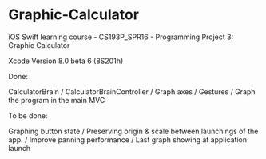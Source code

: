 # Graphic-Calculator
iOS Swift learning course - CS193P_SPR16 - Programming Project 3: Graphic Calculator

Xcode Version 8.0 beta 6 (8S201h)

Done:

CalculatorBrain / CalculatorBrainController / Graph axes / Gestures /  Graph the program in the main MVC 

To be done:

Graphing button state / Preserving origin & scale between launchings of the app. / Improve panning performance / Last graph showing at application launch
